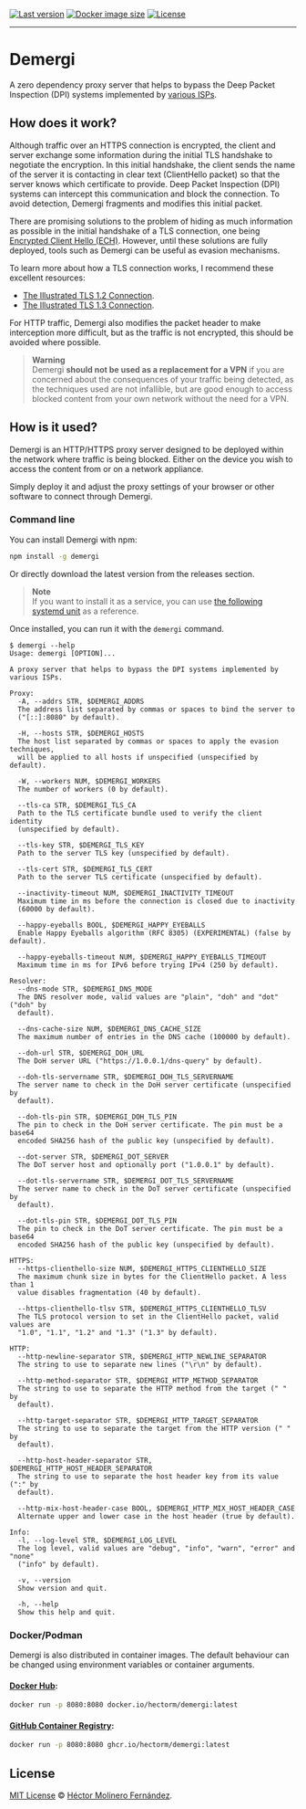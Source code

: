 [![Last version](https://img.shields.io/github/v/release/hectorm/demergi?label=version)](https://github.com/hectorm/demergi/releases)
[![Docker image size](https://img.shields.io/docker/image-size/hectorm/demergi/latest?label=docker%20image%20size)](https://hub.docker.com/r/hectorm/demergi/tags)
[![License](https://img.shields.io/github/license/hectorm/demergi?label=license)](./LICENSE.md)

***

# Demergi

A zero dependency proxy server that helps to bypass the Deep Packet Inspection (DPI) systems implemented by [various ISPs](./ISP.md).

## How does it work?

Although traffic over an HTTPS connection is encrypted, the client and server exchange some information during the initial TLS handshake to negotiate the encryption. In this initial handshake, the client sends the name of the server it is contacting in clear text (ClientHello packet) so that the server knows which certificate to provide. Deep Packet Inspection (DPI) systems can intercept this communication and block the connection. To avoid detection, Demergi fragments and modifies this initial packet.

There are promising solutions to the problem of hiding as much information as possible in the initial handshake of a TLS connection, one being [Encrypted Client Hello (ECH)](https://datatracker.ietf.org/doc/html/draft-ietf-tls-esni). However, until these solutions are fully deployed, tools such as Demergi can be useful as evasion mechanisms.

To learn more about how a TLS connection works, I recommend these excellent resources:
 * [The Illustrated TLS 1.2 Connection](https://tls12.xargs.org).
 * [The Illustrated TLS 1.3 Connection](https://tls13.xargs.org).

For HTTP traffic, Demergi also modifies the packet header to make interception more difficult, but as the traffic is not encrypted, this should be avoided where possible.

> **Warning**  
> Demergi **should not be used as a replacement for a VPN** if you are concerned about the consequences of your traffic being detected, as the techniques used are not infallible, but are good enough to access blocked content from your own network without the need for a VPN.

## How is it used?

Demergi is an HTTP/HTTPS proxy server designed to be deployed within the network where traffic is being blocked. Either on the device you wish to access the content from or on a network appliance.

Simply deploy it and adjust the proxy settings of your browser or other software to connect through Demergi.

### Command line

You can install Demergi with npm:
```sh
npm install -g demergi
```

Or directly download the latest version from the releases section.

> **Note**  
> If you want to install it as a service, you can use [the following systemd unit](./systemd/demergi.service) as a reference.

Once installed, you can run it with the `demergi` command.

```
$ demergi --help
Usage: demergi [OPTION]...

A proxy server that helps to bypass the DPI systems implemented by various ISPs.

Proxy:
  -A, --addrs STR, $DEMERGI_ADDRS
  The address list separated by commas or spaces to bind the server to
  ("[::]:8080" by default).

  -H, --hosts STR, $DEMERGI_HOSTS
  The host list separated by commas or spaces to apply the evasion techniques,
  will be applied to all hosts if unspecified (unspecified by default).

  -W, --workers NUM, $DEMERGI_WORKERS
  The number of workers (0 by default).

  --tls-ca STR, $DEMERGI_TLS_CA
  Path to the TLS certificate bundle used to verify the client identity
  (unspecified by default).

  --tls-key STR, $DEMERGI_TLS_KEY
  Path to the server TLS key (unspecified by default).

  --tls-cert STR, $DEMERGI_TLS_CERT
  Path to the server TLS certificate (unspecified by default).

  --inactivity-timeout NUM, $DEMERGI_INACTIVITY_TIMEOUT
  Maximum time in ms before the connection is closed due to inactivity
  (60000 by default).

  --happy-eyeballs BOOL, $DEMERGI_HAPPY_EYEBALLS
  Enable Happy Eyeballs algorithm (RFC 8305) (EXPERIMENTAL) (false by default).

  --happy-eyeballs-timeout NUM, $DEMERGI_HAPPY_EYEBALLS_TIMEOUT
  Maximum time in ms for IPv6 before trying IPv4 (250 by default).

Resolver:
  --dns-mode STR, $DEMERGI_DNS_MODE
  The DNS resolver mode, valid values are "plain", "doh" and "dot" ("doh" by
  default).

  --dns-cache-size NUM, $DEMERGI_DNS_CACHE_SIZE
  The maximum number of entries in the DNS cache (100000 by default).

  --doh-url STR, $DEMERGI_DOH_URL
  The DoH server URL ("https://1.0.0.1/dns-query" by default).

  --doh-tls-servername STR, $DEMERGI_DOH_TLS_SERVERNAME
  The server name to check in the DoH server certificate (unspecified by
  default).

  --doh-tls-pin STR, $DEMERGI_DOH_TLS_PIN
  The pin to check in the DoH server certificate. The pin must be a base64
  encoded SHA256 hash of the public key (unspecified by default).

  --dot-server STR, $DEMERGI_DOT_SERVER
  The DoT server host and optionally port ("1.0.0.1" by default).

  --dot-tls-servername STR, $DEMERGI_DOT_TLS_SERVERNAME
  The server name to check in the DoT server certificate (unspecified by
  default).

  --dot-tls-pin STR, $DEMERGI_DOT_TLS_PIN
  The pin to check in the DoT server certificate. The pin must be a base64
  encoded SHA256 hash of the public key (unspecified by default).

HTTPS:
  --https-clienthello-size NUM, $DEMERGI_HTTPS_CLIENTHELLO_SIZE
  The maximum chunk size in bytes for the ClientHello packet. A less than 1
  value disables fragmentation (40 by default).

  --https-clienthello-tlsv STR, $DEMERGI_HTTPS_CLIENTHELLO_TLSV
  The TLS protocol version to set in the ClientHello packet, valid values are
  "1.0", "1.1", "1.2" and "1.3" ("1.3" by default).

HTTP:
  --http-newline-separator STR, $DEMERGI_HTTP_NEWLINE_SEPARATOR
  The string to use to separate new lines ("\r\n" by default).

  --http-method-separator STR, $DEMERGI_HTTP_METHOD_SEPARATOR
  The string to use to separate the HTTP method from the target (" " by
  default).

  --http-target-separator STR, $DEMERGI_HTTP_TARGET_SEPARATOR
  The string to use to separate the target from the HTTP version (" " by
  default).

  --http-host-header-separator STR, $DEMERGI_HTTP_HOST_HEADER_SEPARATOR
  The string to use to separate the host header key from its value (":" by
  default).

  --http-mix-host-header-case BOOL, $DEMERGI_HTTP_MIX_HOST_HEADER_CASE
  Alternate upper and lower case in the host header (true by default).

Info:
  -l, --log-level STR, $DEMERGI_LOG_LEVEL
  The log level, valid values are "debug", "info", "warn", "error" and "none"
  ("info" by default).

  -v, --version
  Show version and quit.

  -h, --help
  Show this help and quit.
```

### Docker/Podman

Demergi is also distributed in container images. The default behaviour can be changed using environment variables or container arguments.

#### [Docker Hub](https://hub.docker.com/r/hectorm/demergi/tags):
```sh
docker run -p 8080:8080 docker.io/hectorm/demergi:latest
```

#### [GitHub Container Registry](https://github.com/hectorm/demergi/pkgs/container/demergi):
```sh
docker run -p 8080:8080 ghcr.io/hectorm/demergi:latest
```

## License

[MIT License](./LICENSE.md) © [Héctor Molinero Fernández](https://hector.molinero.dev/).
